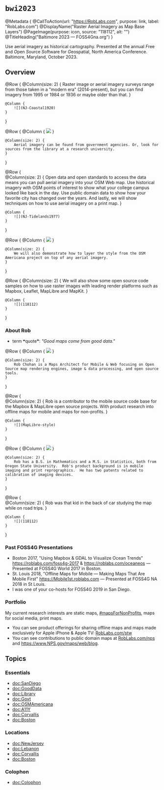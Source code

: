 # ``bwi2023``

@Metadata {
    @CallToAction(url: "https://RobLabs.com", purpose: link, label: "RobLabs.com")
    @DisplayName("Raster Aerial Imagery as Map Base Layers")
    @PageImage(purpose: icon, source: "118112", alt: "")
    @TitleHeading("Baltimore 2023 — FOSS4Gna.org")
}

Use aerial imagery as historical cartography.  Presented at the annual *F*ree and *O*pen *S*ource *S*oftware for *G*eospatial, North America Conference. Baltimore, Maryland, October 2023.

## Overview

@Row {
    @Column(size: 2) {
        Raster image or aerial imagery surveys range from those taken in a "modern era" (2014-present), but you can find imagery from 1995 or 1984 or 1936 or maybe older than that.
    }
    
    @Column {
        ![](NJ-Coastal1920)
    }    
}
    
@Row {
    @Column {
        ![](NJ-BlackWhite1930)
    }
    
    @Column(size: 2) {
        Aerial imagery can be found from government agencies. Or, look for sources from the library at a research university.
    }
}

@Row {    
    @Column(size: 2) {
        Open data and open standards to access the data means you can pull aerial imagery into your OSM Web map. Use historical imagery with OSM points of interest to show what your college campus looked like back in the day. Use public domain data to show how your favorite city has changed over the years. And lastly, we will show techniques on how to use aerial imagery on a print map. 
    }
    
    @Column {
        ![](NJ-Tidelands1977)
    }

}

@Row {
    @Column {
        ![](NJ-Natural2019)
    }
    
    @Column(size: 2) {
        We will also demonstrate how to layer the style from the OSM Americana project on top of any aerial imagery.
    }
}

@Row {
    @Column(size: 2) {
        We will also show some open source code samples on how to use raster images with leading render platforms such as Mapbox, Leaflet, MapLibre and MapKit.
    }
    
    @Column {
        ![](118112)
    }
}


### About Rob

- term ❝quote❞: *"Good maps come from good data."*

@Row {
    @Column {
        ![](RobChohan)
    }
    
    @Column(size: 2) {
        Rob Chohan is a Maps Architect for Mobile & Web focusing on Open Source map rendering engines, image & data processing, and open source tools.
    }
}

@Row {    
    @Column(size: 2) {
        Rob is a contributor to the mobile source code base for the Mapbox & MapLibre open source projects.  With product research into offline maps for mobile and maps for non-profits.
    }
    
    @Column {
        ![](MapLibre-style)
    }
}

@Row {
    @Column {
        ![](Kidder-Hall)
    }
    
    @Column(size: 2) {
        Rob has a B.S. in Mathematics and a M.S. in Statistics, both from Oregon State University.  Rob's product background is in mobile imaging and print reprographics.  He has two patents related to calibration of imaging devices.
    }
}

@Row {    
    @Column(size: 2) {
        Rob was that kid in the back of car studying the map while on road trips.
    }
    
    @Column {
        ![](118112)
    }
}

### Past FOSS4G Presentations

* Boston 2017, "Using Mapbox & GDAL to Visualize Ocean Trends" <https://roblabs.com/foss4g-2017> & <https://roblabs.com/oceaneos> — Presented at FOSS4G World 2017 in Boston.
* St. Louis 2018, "Offline Maps for Mobile — Making Maps That Are Mobile First" <https://Mobile1st.roblabs.com> — Presented at FOSS4G NA 2018 in St Louis.
* I was one of your co-hosts for FOSS4G 2019 in San Diego.

### Portfolio

My current research interests are static maps, [#mapsForNonProfits](https://github.com/roblabs/maps-for-non-profits), maps for social media, print maps.

* You can see product offerings for sharing offline maps and maps made exclusively for Apple iPhone & Apple TV:  [RobLabs.com/stw](https://roblabs.com/stw)
* You can see contributions to public domain maps at [RobLabs.com/nps](https://RobLabs.com/nps) and <https://www.NPS.gov/maps/web/blog>.


## Topics

### Essentials

* <doc:SanDiego>
* <doc:GoodData>
* <doc:Library>
* <doc:Govt>
* <doc:OSMAmericana>
* <doc:A11Y>
* <doc:Corvallis>
* <doc:Boston>

### Locations

* <doc:NewJersey>
* <doc:Lebanon>
* <doc:Corvallis>
* <doc:Boston>

### Colophon

* <doc:Colophon>

